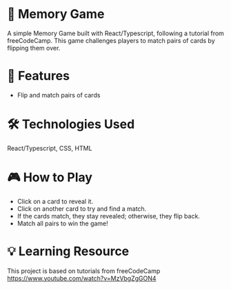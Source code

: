 # 🧠 Memory Game
A simple Memory Game built with React/Typescript, following a tutorial from freeCodeCamp. 
This game challenges players to match pairs of cards by flipping them over.

# 🚀 Features
- Flip and match pairs of cards
<!-- Keeps track of moves - Basic win detection -->

# 🛠️ Technologies Used
React/Typescript, CSS, HTML

# 🎮 How to Play
- Click on a card to reveal it.
- Click on another card to try and find a match.
- If the cards match, they stay revealed; otherwise, they flip back.
- Match all pairs to win the game!

# 💡 Learning Resource
This project is based on tutorials from freeCodeCamp https://www.youtube.com/watch?v=MzVbgZgGON4
